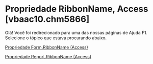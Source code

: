 
# Propriedade RibbonName, Access [vbaac10.chm5866]

Olá! Você foi redirecionado para uma das nossas páginas de Ajuda F1. Selecione o tópico que estava procurando abaixo.

[Propriedade Form.RibbonName (Access)](http://msdn.microsoft.com/library/e352711e-a43d-2dd2-d6db-2bbec7c99e74%28Office.15%29.aspx)

[Propriedade Report.RibbonName (Access)](http://msdn.microsoft.com/library/598dc161-1d90-8339-a214-95d6e9d6396a%28Office.15%29.aspx)

